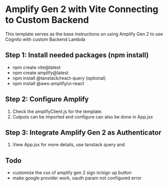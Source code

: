 # Amplify Gen 2 with Vite Connecting to Custom Backend

This template serves as the base instructions on using Amplify Gen 2 to use Cognito with custom Backend Lambda

## Step 1: Install needed packages (npm install)

- npm create vite@latest
- npm create amplify@latest
- npm install @tanstack/react-query (optional)
- npm install @aws-amplify/ui-react

## Step 2: Configure Amplify

1. Check the amplifyClient.js for the template.
2. Cutputs can be imported and configure can also be done in App.jsx

## Step 3: Integrate Amplify Gen 2 as Authenticator

1. View App.jsx for more details, use tanstack query and

## Todo

- customize the css of amplify gen 2 sign in/sign up button
- make google provider work, oauth param not configured error
